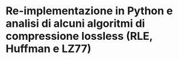 # Re-implementazione in Python e analisi di alcuni algoritmi di compressione lossless (RLE, Huffman e LZ77)
